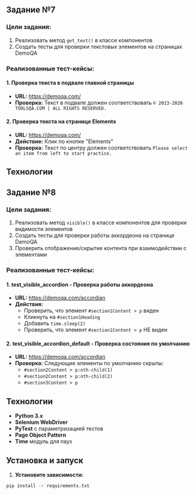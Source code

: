 ##  Задание №7

### Цели задания:
1. Реализовать метод `get_text()` в классе компонентов
2. Создать тесты для проверки текстовых элементов на страницах DemoQA

### Реализованные тест-кейсы:

#### 1. Проверка текста в подвале главной страницы
- **URL:** https://demoqa.com/
- **Проверка:** Текст в подвале должен соответствовать `© 2013-2020 TOOLSQA.COM | ALL RIGHTS RESERVED.`

#### 2. Проверка текста на странице Elements
- **URL:** https://demoqa.com/
- **Действие:** Клик по кнопке "Elements"
- **Проверка:** Текст по центру должен соответствовать `Please select an item from left to start practice.`

##  Технологии


## Задание №8

### Цели задания:
1. Реализовать метод `visible()` в классе компонентов для проверки видимости элементов
2. Создать тесты для проверки работы аккордеона на странице DemoQA
3. Проверить отображение/скрытие контента при взаимодействии с элементами

### Реализованные тест-кейсы:

#### 1. test_visible_accordion - Проверка работы аккордеона
- **URL:** https://demoqa.com/accordian
- **Действия:**
  - Проверить, что элемент `#section1Content > p` виден
  - Кликнуть на `#section1Heading`
  - Добавить `time.sleep(2)`
  - Проверить, что элемент `#section1Content > p` НЕ виден

#### 2. test_visible_accordion_default - Проверка состояния по умолчанию
- **URL:** https://demoqa.com/accordian
- **Проверка:** Следующие элементы по умолчанию скрыты:
  - `#section2Content > p:nth-child(1)`
  - `#section2Content > p:nth-child(2)`
  - `#section3Content > p`

## Технологии

- **Python 3.x**
- **Selenium WebDriver**
- **PyTest** с параметризацией тестов
- **Page Object Pattern**
- **Time** модуль для пауз

##  Установка и запуск

1. **Установите зависимости:**
```bash
pip install -r requirements.txt